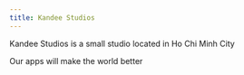 ```yaml
---
title: Kandee Studios
---
```


Kandee Studios is a small studio located in Ho Chi Minh City

Our apps will make the world better
